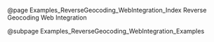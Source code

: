 @page Examples_ReverseGeocoding_WebIntegration_Index Reverse Geocoding Web Integration

@subpage Examples_ReverseGeocoding_WebIntegration_Examples
